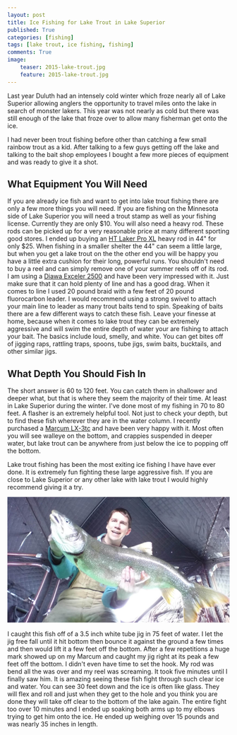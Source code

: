 ```yaml
---
layout: post
title: Ice Fishing for Lake Trout in Lake Superior
published: True
categories: [fishing]
tags: [lake trout, ice fishing, fishing]
comments: True
image:
    teaser: 2015-lake-trout.jpg
    feature: 2015-lake-trout.jpg
---
```


Last year Duluth had an intensely cold winter which froze nearly all of Lake Superior allowing anglers the opportunity to travel miles onto the lake in search of monster lakers. This year was not nearly as cold but there was still enough of the lake that froze over to allow many fisherman get onto the ice. 

I had never been trout fishing before other than catching a few small rainbow trout as a kid. After talking to a few guys getting off the lake and talking to the bait shop employees I bought a few more pieces of equipment and was ready to give it a shot.

## What Equipment You Will Need

If you are already ice fish and want to get into lake trout fishing there are only a few more things you will need. If you are fishing on the Minnesota side of Lake Superior you will need a trout stamp as well as your fishing license. Currently they are only $10. You will also need a heavy rod. These rods can be picked up for a very reasonable price at many different sporting good stores. I ended up buying an <a target="_blank" href="http://www.amazon.com/HT-LKP-32MH-32-Inch-Heavy-Laker/dp/B00AU5SJAS/ref=sr_1_1?ie=UTF8&qid=1425519560&sr=8-1&keywords=ht+laker+pro">HT Laker Pro XL</a> heavy rod in 44" for only $25. When fishing in a smaller shelter the 44" can seem a little large, but when you get a lake trout on the the other end you will be happy you have a little extra cushion for their long, powerful runs. You shouldn't need to buy a reel and can simply remove one of your summer reels off of its rod. I am using a <a target="_blank" href="http://www.amazon.com/Daiwa-Exceler-2500-Spinning-Black/dp/B00LDYJLES/ref=sr_1_1?ie=UTF8&qid=1425519641&sr=8-1&keywords=daiwa+exceler">Diawa Exceler 2500</a> and have been very impressed with it. Just make sure that it can hold plenty of line and has a good drag. When it comes to line I used 20 pound braid with a few feet of 20 pound fluorocarbon leader. I would recommend using a strong swivel to attach your main line to leader as many trout baits tend to spin. Speaking of baits there are a few different ways to catch these fish. Leave your finesse at home, because when it comes to lake trout they can be extremely aggressive and will swim the entire depth of water your are fishing to attach your bait. The basics include loud, smelly, and white. You can get bites off of jigging raps, rattling traps, spoons, tube jigs, swim baits, bucktails, and other similar jigs.

## What Depth You Should Fish In

The short answer is 60 to 120 feet. You can catch them in shallower and deeper what, but that is where they seem the majority of their time. At least in Lake Superior during the winter. I've done most of my fishing in 70 to 80 feet. A flasher is an extremely helpful tool. Not just to check your depth, but to find these fish wherever they are in the water column. I recently purchased a <a target="_blank" href="http://www.amazon.com/Marcum-LX-3tc-Color-Fishfinder-System/dp/B0041IVNRG/ref=sr_1_1?ie=UTF8&qid=1425519532&sr=8-1&keywords=marcum+lx3">Marcum LX-3tc</a> and have been very happy with it. Most often you will see walleye on the bottom, and crappies suspended in deeper water, but lake trout can be anywhere from just below the ice to popping off the bottom.

Lake trout fishing has been the most exiting ice fishing I have have ever done. It is extremely fun fighting these large aggressive fish. If you are close to Lake Superior or any other lake with lake trout I would highly recommend giving it a try.

<a href="/images/2015-lake-trout.jpg" data-lightbox="2015 lake trout" data-title="15 pound Lake Superior Lake Trout"><img class="centered" src="/images/2015-lake-trout.jpg" alt="15 pound Lake Superior Lake Trout"></a>

I caught this fish off of a 3.5 inch white tube jig in 75 feet of water. I let the jig free fall until it hit bottom then bounce it against the ground a few times and then would lift it a few feet off the bottom. After a few repetitions a huge mark showed up on my Marcum and caught my jig right at its peak a few feet off the bottom. I didn't even have time to set the hook. My rod was bend all the was over and my reel was screaming. It took five minutes until I finally saw him. It is amazing seeing these fish fight through such clear ice and water. You can see 30 feet down and the ice is often like glass. They will flex and roll and just when they get to the hole and you think you are done they will take off clear to the bottom of the lake again. The entire fight too over 10 minutes and I ended up soaking both arms up to my elbows trying to get him onto the ice. He ended up weighing over 15 pounds and was nearly 35 inches in length.